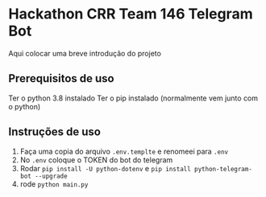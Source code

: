 # Hackathon CRR Team 146 Telegram Bot

Aqui colocar uma breve introdução do projeto

## Prerequisitos de uso

Ter o python 3.8 instalado
Ter o pip instalado (normalmente vem junto com o python)

## Instruções de uso

1. Faça uma copia do arquivo `.env.templte` e renomeei para `.env`
1. No `.env` coloque o TOKEN do bot do telegram
1. Rodar `pip install -U python-dotenv` e `pip install python-telegram-bot --upgrade`
1. rode `python main.py`
